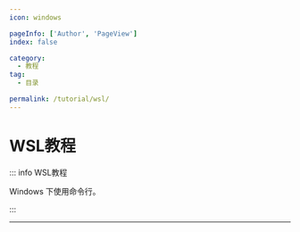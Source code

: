```yaml
---
icon: windows

pageInfo: ['Author', 'PageView']
index: false

category:
  - 教程
tag:
  - 目录

permalink: /tutorial/wsl/
---
```


# WSL教程

::: info WSL教程

Windows 下使用命令行。

:::

---

<Catalog base='/tutorial/wsl/' />
